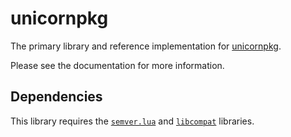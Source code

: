 # unicornpkg

The primary library and reference implementation for [unicornpkg](https://unicornpkg.madefor.cc).

Please see the documentation for more information.

## Dependencies
This library requires the [`semver.lua`](https://github.com/kikito/semver.lua) and [`libcompat`](https://github.com/unicornpkg/libcompat) libraries.